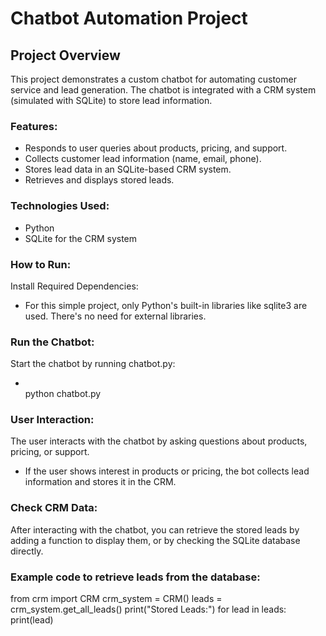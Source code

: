 # Chatbot Automation Project

## Project Overview
This project demonstrates a custom chatbot for automating customer service and lead generation. The chatbot is integrated with a CRM system (simulated with SQLite) to store lead information.

### Features:
- Responds to user queries about products, pricing, and support.
- Collects customer lead information (name, email, phone).
- Stores lead data in an SQLite-based CRM system.
- Retrieves and displays stored leads.

### Technologies Used:
- Python
- SQLite for the CRM system
  
### How to Run:
Install Required Dependencies:
- For this simple project, only Python's built-in libraries like sqlite3 are used. There's no need for external libraries.

### Run the Chatbot:
Start the chatbot by running chatbot.py:
- <br>python chatbot.py
  
### User Interaction:
The user interacts with the chatbot by asking questions about products, pricing, or support.
- If the user shows interest in products or pricing, the bot collects lead information and stores it in the CRM.

### Check CRM Data:
After interacting with the chatbot, you can retrieve the stored leads by adding a function to display them, or by checking the SQLite database directly.

### Example code to retrieve leads from the database:

  from crm import CRM
  crm_system = CRM()
  leads = crm_system.get_all_leads()
  print("Stored Leads:")
  for lead in leads:
      print(lead)
